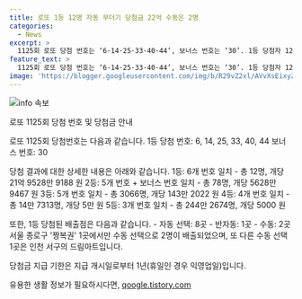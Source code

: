 ```yaml
---
title: 로또 1등 12명 자동 무더기 당첨금 22억 수동은 2명
categories:
  - News
excerpt: >
  1125회 로또 당첨 번호는 ‘6·14·25·33·40·44’, 보너스 번호는 ‘30’. 1등 당첨자 12명, 각각 21억 9528만 9188원 수령. 2등 78명, 각각 5628만 9467원. 3등 3066명, 각각 143만 2022원. 4등 14만 7313명, 5등 244만 2674명. 1등 배출점은 자동 8곳, 반자동 1곳, 수동 2곳. 당첨금 지급 기한은 1년. (출처: 동행복권 홈페이지)
feature_text: >
  1125회 로또 당첨 번호는 ‘6·14·25·33·40·44’, 보너스 번호는 ‘30’. 1등 당첨자 12명, 각각 21억 9528만 9188원 수령. 2등 78명, 각각 5628만 9467원. 3등 3066명, 각각 143만 2022원. 4등 14만 7313명, 5등 244만 2674명. 1등 배출점은 자동 8곳, 반자동 1곳, 수동 2곳. 당첨금 지급 기한은 1년. (출처: 동행복권 홈페이지)
image: 'https://blogger.googleusercontent.com/img/b/R29vZ2xl/AVvXsEixyZcFfHzMRdzZMjFBmAUKJYCLCGyLL1o632UiGVXcaFdKo_bkvkuCioo0uUKlGfBVcT3P84aROyZIXSBEx3Aw5nCQ3pTgDom1WDC4m8eifvWiAmWEEVb4x6G_l8C0QH225ldMjyaFvpxGEBGNO37VmDTDMHGhJPq73UglMfDca1-0aw/s1600/blogspot.png'
---
```


<p><img src="https://blogger.googleusercontent.com/img/b/R29vZ2xl/AVvXsEixyZcFfHzMRdzZMjFBmAUKJYCLCGyLL1o632UiGVXcaFdKo_bkvkuCioo0uUKlGfBVcT3P84aROyZIXSBEx3Aw5nCQ3pTgDom1WDC4m8eifvWiAmWEEVb4x6G_l8C0QH225ldMjyaFvpxGEBGNO37VmDTDMHGhJPq73UglMfDca1-0aw/s1600/blogspot.png" alt="info 속보" /></p>

<p>로또 1125회 당첨 번호 및 당첨금 안내</p>

<p>로또 1125회 당첨번호는 다음과 같습니다.
1등 당첨 번호: 6, 14, 25, 33, 40, 44
보너스 번호: 30</p>

<p>당첨 결과에 대한 상세한 내용은 아래와 같습니다.
1등: 6개 번호 일치 - 총 12명, 개당 21억 9528만 9188 원
2등: 5개 번호 + 보너스 번호 일치 - 총 78명, 개당 5628만 9467 원
3등: 5개 번호 일치 - 총 3066명, 개당 143만 2022 원
4등: 4개 번호 일치 - 총 14만 7313명, 개당 5만 원
5등: 3개 번호 일치 - 총 244만 2674명, 개당 5000 원</p>

<p>또한, 1등 당첨된 배출점은 다음과 같습니다.
- 자동 선택: 8곳
- 반자동: 1곳
- 수동: 2곳
서울 종로구 '짱복권' 1곳에서만 수동 선택으로 2명이 배출되었으며, 또 다른 수동 선택 1곳은 인천 서구의 드림마트입니다.</p>

<p>당첨금 지급 기한은 지급 개시일로부터 1년(휴일인 경우 익영업일)입니다.</p>
유용한 생활 정보가 필요하시다면, <a href="https://qoogle.tistory.com" rel="dofollow">qoogle.tistory.com</a>


